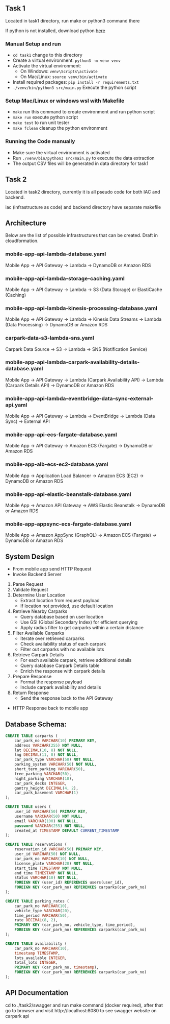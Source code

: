 ## Task 1
Located in task1 directory, run make or python3 command there

If python is not installed, download python [here](https://www.python.org/downloads/)

### Manual Setup and run
- `cd task1` change to this directory
- Create a virtual environment: `python3 -m venv venv` 
- Activate the virtual environment:
   - On Windows: `venv\Scripts\activate`
   - On Mac/Linux: `source venv/bin/activate` 
- Install required packages: `pip install -r requirements.txt`
- `./venv/bin/python3 src/main.py` Execute the python script

### Setup Mac/Linux or windows wsl with Makefile
- `make` run this command to create environment and run python script
- `make run` execute python script
- `make test` to run unit tester
- `make fclean` cleanup the python environment

### Running the Code manually
- Make sure the virtual environment is activated
- Run `./venv/bin/python3 src/main.py` to execute the data extraction 
- The output CSV files will be generated in data directory for task1

## Task 2
Located in task2 directory, currently it is all pseudo code for both IAC and backend.

iac (infrastructure as code) and backend directory have separate makefile

## Architecture

Below are the list of possible infrastructures that can be created. Draft in cloudformation.

### mobile-app-api-lambda-database.yaml
Mobile App -> API Gateway -> Lambda -> DynamoDB or Amazon RDS

### mobile-app-api-lambda-storage-caching.yaml
Mobile App -> API Gateway -> Lambda -> S3 (Data Storage) or ElastiCache (Caching)

### mobile-app-api-lambda-kinesis-processing-database.yaml
Mobile App -> API Gateway -> Lambda -> Kinesis Data Streams -> Lambda (Data Processing) -> DynamoDB or Amazon RDS

### carpark-data-s3-lambda-sns.yaml
Carpark Data Source -> S3 -> Lambda -> SNS (Notification Service)

### mobile-app-api-lambda-carpark-availability-details-database.yaml
Mobile App -> API Gateway -> Lambda (Carpark Availability API) -> Lambda (Carpark Details API) -> DynamoDB or Amazon RDS

### mobile-app-api-lambda-eventbridge-data-sync-external-api.yaml
Mobile App -> API Gateway -> Lambda -> EventBridge -> Lambda (Data Sync) -> External API

### mobile-app-api-ecs-fargate-database.yaml
Mobile App -> API Gateway -> Amazon ECS (Fargate) -> DynamoDB or Amazon RDS

### mobile-app-alb-ecs-ec2-database.yaml
Mobile App -> Application Load Balancer -> Amazon ECS (EC2) -> DynamoDB or Amazon RDS

### mobile-app-api-elastic-beanstalk-database.yaml
Mobile App -> Amazon API Gateway -> AWS Elastic Beanstalk -> DynamoDB or Amazon RDS

### mobile-app-appsync-ecs-fargate-database.yaml
Mobile App -> Amazon AppSync (GraphQL) -> Amazon ECS (Fargate) -> DynamoDB or Amazon RDS

## System Design

- From mobile app send HTTP Request
- Invoke Backend Server
1. Parse Request
2. Validate Request
3. Determine User Location
   - Extract location from request payload
   - If location not provided, use default location
4. Retrieve Nearby Carparks
   - Query database based on user location
   - Use GSI (Global Secondary Index) for efficient querying
   - Apply radius filter to get carparks within a certain distance
5. Filter Available Carparks
   - Iterate over retrieved carparks
   - Check availability status of each carpark
   - Filter out carparks with no available lots
6. Retrieve Carpark Details
   - For each available carpark, retrieve additional details
   - Query database Carpark Details table
   - Enrich the response with carpark details
7. Prepare Response
   - Format the response payload
   - Include carpark availability and details
8. Return Response
   - Send the response back to the API Gateway
- HTTP Response back to mobile app

## Database Schema:
```sql
CREATE TABLE carparks (
    car_park_no VARCHAR(10) PRIMARY KEY,
    address VARCHAR(255) NOT NULL,
    lat DECIMAL(10, 8) NOT NULL,
    lng DECIMAL(11, 8) NOT NULL,
    car_park_type VARCHAR(50) NOT NULL,
    parking_system VARCHAR(50) NOT NULL,
    short_term_parking VARCHAR(50),
    free_parking VARCHAR(50),
    night_parking VARCHAR(10),
    car_park_decks INTEGER,
    gantry_height DECIMAL(4, 2),
    car_park_basement VARCHAR(1)
);

CREATE TABLE users (
    user_id VARCHAR(50) PRIMARY KEY,
    username VARCHAR(50) NOT NULL,
    email VARCHAR(100) NOT NULL,
    password VARCHAR(255) NOT NULL,
    created_at TIMESTAMP DEFAULT CURRENT_TIMESTAMP
);

CREATE TABLE reservations (
    reservation_id VARCHAR(50) PRIMARY KEY,
    user_id VARCHAR(50) NOT NULL,
    car_park_no VARCHAR(10) NOT NULL,
    license_plate VARCHAR(20) NOT NULL,
    start_time TIMESTAMP NOT NULL,
    end_time TIMESTAMP NOT NULL,
    status VARCHAR(10) NOT NULL,
    FOREIGN KEY (user_id) REFERENCES users(user_id),
    FOREIGN KEY (car_park_no) REFERENCES carparks(car_park_no)
);

CREATE TABLE parking_rates (
    car_park_no VARCHAR(10),
    vehicle_type VARCHAR(20),
    time_period VARCHAR(50),
    rate DECIMAL(8, 2),
    PRIMARY KEY (car_park_no, vehicle_type, time_period),
    FOREIGN KEY (car_park_no) REFERENCES carparks(car_park_no)
);

CREATE TABLE availability (
    car_park_no VARCHAR(10),
    timestamp TIMESTAMP,
    lots_available INTEGER,
    total_lots INTEGER,
    PRIMARY KEY (car_park_no, timestamp),
    FOREIGN KEY (car_park_no) REFERENCES carparks(car_park_no)
);
```

## API Documentation
cd to ./task2/swagger and run make command (docker required), after that go to browser and
visit http://localhost:8080 to see swagger website on carpark api
